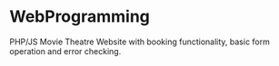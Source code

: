 # WebProgramming

PHP/JS Movie Theatre Website with booking functionality, basic form operation and error checking.

